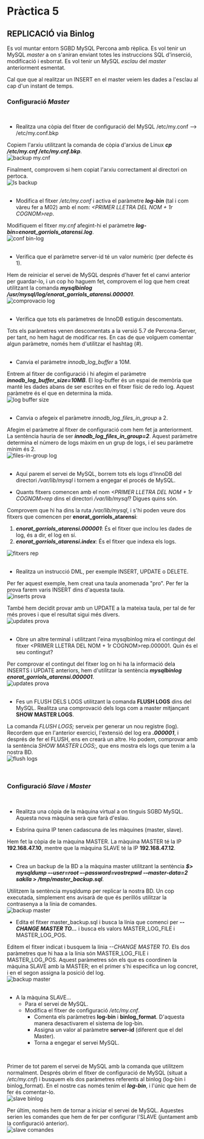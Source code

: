 # Pràctica 5

## REPLICACIÓ via Binlog


Es vol muntar entorn SGBD MySQL Percona amb rèplica. Es vol tenir un MySQL <i>master</i> a on s'aniran enviant totes les instruccions SQL d'inserció, modificació i esborrat. Es vol tenir un MySQL <i>esclau</i> del <i>master</i> anteriorment esmentat. </br>

Cal que que al realitzar un INSERT en el master veiem les dades a l'esclau al cap d'un instant de temps. </br>

### Configuració <i>Master</i>

</br>

- Realitza una còpia del fitxer de configuració del MySQL /etc/my.conf --> /etc/my.conf.bkp </br>

Copiem l'arxiu utilitzant la comanda de còpia d'arxius de Linux <i><b>cp /etc/my.cnf /etc/my.cnf.bkp</b></i>. </br> ![backup my.cnf](img/2017-11-28_16_20_40.png) </br>

Finalment, comprovem si hem copiat l'arxiu correctament al directori on pertoca. </br> ![ls backup](img/2017-11-28_16_21_43.png) </br> </br>

- Modifica el fitxer <i>/etc/my.conf</i> i activa el paràmetre <i><b>log-bin</b></i> (tal i com vàreu fer a M02) amb el nom: <i><PRIMER LLETRA DEL NOM + 1r COGNOM>rep</i>. </br>

Modifiquem el fitxer <i>my.cnf</i> afegint-hi el paràmetre <i><b>log-bin=enorat_gorriols_atarensi.log</b></i>. </br> ![conf bin-log](img/2017-11-28_16_32_29.png) </br> </br>

- Verifica que el paràmetre server-id té un valor numèric (per defecte és 1). </br>

Hem de reiniciar el servei de MySQL després d'haver fet el canvi anterior per guardar-lo, i un cop ho haguem fet, comprovem el log que hem creat utilitzant la comanda <i><b>mysqlbinlog /usr/mysql/log/enorat_gorriols_atarensi.000001</b></i>. </br> ![comprovacio log](img/2017-11-28_16_41_29.png) </br> </br>

- Verifica que tots els paràmetres de InnoDB estiguin descomentats. </br>

Tots els paràmetres venen descomentats a la versió 5.7 de Percona-Server, per tant, no hem hagut de modificar res. En cas de que volguem comentar algun paràmetre, només hem d'utilitzar el hashtag (<i>#</i>). </br> </br>

- Canvia el paràmetre <i>innodb_log_buffer</i> a 10M. </br>

Entrem al fitxer de configuració i hi afegim el paràmetre <i><b>innodb_log_buffer_size=10MB</b></i>. El log-buffer és un espai de memòria que manté les dades abans de ser escrites en el fitxer físic de redo log. Aquest paràmetre és el que en determina la mida. </br> ![log buffer size](img/2017-11-28_16_53_44.png) </br> </br>

- Canvia o afegeix el paràmetre <i>innodb_log_files_in_group</i> a 2. </br>

Afegim el paràmetre al fitxer de configuració com hem fet ja anteriorment. La sentència hauria de ser <i><b>innodb_log_files_in_group=2</b></i>. Aquest paràmetre determina el número de logs màxim en un grup de logs, i el seu paràmetre mínim és 2. </br> ![files-in-group log](img/2017-11-28_17_25_40.png) </br> </br>

- Aquí parem el servei de MySQL, borrem tots els logs d'InnoDB del directori <i>/var/lib/mysql</i> i tornem a engegar el procés de MySQL. </br>

- Quants fitxers comencen amb el nom <i><PRIMER LLETRA DEL NOM + 1r COGNOM>rep</i> dins el directori <i>/var/lib/mysql</i>? Digues quins són. </br>

Comprovem que hi ha dins la ruta <i>/var/lib/mysql</i>, i s'hi poden veure dos fitxers que comencen per <b>enorat_gorriols_atarensi</b>:

  1. <i><b>enorat_gorriols_atarensi.000001</b></i>: És el fitxer que inclou les dades de log, és a dir, el log en sí. 
  2. <i><b>enorat_gorriols_atarensi.index</b></i>: És el fitxer que indexa els logs. 
  
![fitxers rep](img/2017-11-28_17_31_19.png) </br> </br>

- Realitza un instrucció DML, per exemple INSERT, UPDATE o DELETE. </br>

Per fer aquest exemple, hem creat una taula anomenada "pro". Per fer la prova farem varis INSERT dins d'aquesta taula. </br> ![inserts prova](img/2017-11-28_17_43_17.png) </br> 

També hem decidit provar amb un UPDATE a la mateixa taula, per tal de fer més proves i que el resultat sigui més divers. </br> ![updates prova](img/2017-11-28_17_53_09.png) </br> </br>

- Obre un altre terminal i utilitzant l'eina mysqlbinlog mira el contingut del fitxer <PRIMER LLETRA DEL NOM + 1r COGNOM>rep.000001. Quin és el seu contingut? </br>

Per comprovar el contingut del fitxer log on hi ha la informació dela INSERTS i UPDATE anteriors, hem d'utilitzar la sentència <i><b>mysqlbinlog enorat_gorriols_atarensi.000001</b></i>. </br> ![updates prova](img/2017-11-28_18_51_07.png) </br> </br>

- Fes un FLUSH DELS LOGS utilitzant la comanda <b>FLUSH LOGS</b> dins del MySQL. Realitza una comprovació dels logs com a master mitjançant <b>SHOW MASTER LOGS</b>.

La comanda <i>FLUSH LOGS;</i> serveix per generar un nou registre (log). Recordem que en l'anterior exercici, l'extensió del log era <i><b>.000001</b></i>, i després de fer el FLUSH, ens en crearà un altre. Ho podem, comprovar amb la sentència <i>SHOW MASTER LOGS;</i>, que ens mostra els logs que tenim a la nostra BD. </br> ![flush logs](img/2017-11-28_18_52_06.png) </br> 

</br>

### Configuració <i>Slave i Master</i>

</br>

- Realitza una còpia de la màquina virtual a on tinguis SGBD MySQL. Aquesta nova màquina serà que farà d'eslau. </br>

- Esbrina quina IP tenen cadascuna de les màquines (master, slave). </br>

Hem fet la còpia de la màquina MASTER. La màquina MASTER té la IP <b>192.168.47.10</b>, mentre que la màquina SLAVE té la IP <b>192.168.47.12</b>. </br> </br>

- Crea un backup de la BD a la màquina master utilitzant la sentència <i><b>$> mysqldump –-user=root –-password=vostrepwd -–master-data=2 sakila > /tmp/master_backup.sql</b></i>. </br>

Utilitzem la sentència mysqldump per replicar la nostra BD. Un cop executada, simplement ens avisarà de que és perillós utilitzar la contrasenya a la línia de comandes. </br> ![backup master](img/2017-11-28_19_17_06.png) </br>

- Edita el fitxer master_backup.sql i busca la línia que comenci per <i><b>--CHANGE MASTER TO...</b></i> i busca els valors MASTER_LOG_FILE i MASTER_LOG_POS. </br>

Editem el fitxer indicat i busquem la línia <i>--CHANGE MASTER TO</i>. Els dos paràmetres que hi haa a la línia són MASTER_LOG_FILE i MASTER_LOG_POS. Aquest paràmetres són els que es coordinen la màquina SLAVE amb la MASTER; en el primer s'hi especifica un log concret, i en el segon assigna la posició del log. </br> ![backup master](img/2017-11-28_19_18_54.png) </br></br>

- A la màquina SLAVE...
  - Para el servei de MySQL.
  - Modifica el fitxer de configuració <i>/etc/my.cnf</i>.
    - Comenta els paràmetres <b>log-bin</b> i <b>binlog_format</b>. D'aquesta manera desactivarem el sistema de log-bin.
    - Assigna un valor al paràmetre <b>server-id</b> (diferent que el del Master).
    - Torna a engegar el servei MySQL.
 
</br>
 
Primer de tot parem el servei de MySQL amb la comanda que utilitzem normalment. Després obrim el fitxer de configuració de MySQL (situat a <i>/etc/my.cnf</i>) i busquem els dos paràmetres referents al binlog (log-bin i binlog_format). En el nostre cas només tenim el <i><b>log-bin</b></i>, i l'únic que hem de fer és comentar-lo. </br> ![slave binlog](img/2017-11-28_19_21_04.png) </br>

Per últim, només hem de tornar a iniciar el servei de MySQL. Aquestes serien les comandes que hem de fer per configurar l'SLAVE (juntament amb la configuració anterior). </br> ![slave comandes](img/2017-11-28_19_21_31.png) </br></br>

